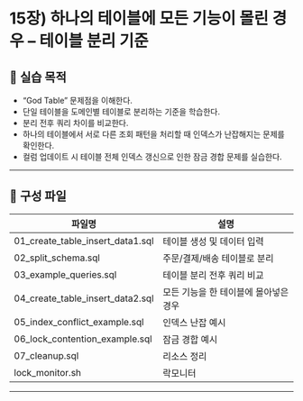 # 15장) 하나의 테이블에 모든 기능이 몰린 경우 – 테이블 분리 기준


## 📌 실습 목적
- “God Table” 문제점을 이해한다.
- 단일 테이블을 도메인별 테이블로 분리하는 기준을 학습한다.
- 분리 전후 쿼리 차이를 비교한다.
- 하나의 테이블에서 서로 다른 조회 패턴을 처리할 때 인덱스가 난잡해지는 문제를 확인한다.
- 컬럼 업데이트 시 테이블 전체 인덱스 갱신으로 인한 잠금 경합 문제를 실습한다.


---


## 📂 구성 파일
| 파일명 | 설명 |
|--------|------|
| 01_create_table_insert_data1.sql | 테이블 생성 및 데이터 입력 |
| 02_split_schema.sql | 주문/결제/배송 테이블로 분리 |
| 03_example_queries.sql | 테이블 분리 전후 쿼리 비교 |
| 04_create_table_insert_data2.sql | 모든 기능을 한 테이블에 몰아넣은 경우 |
| 05_index_conflict_example.sql | 인덱스 난잡 예시 |
| 06_lock_contention_example.sql | 잠금 경합 예시 |
| 07_cleanup.sql | 리소스 정리 |
| lock_monitor.sh | 락모니터 |



---



